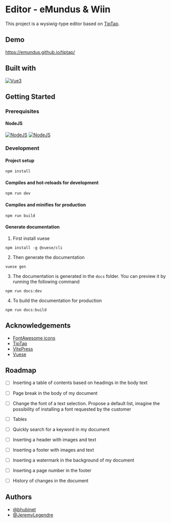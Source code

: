 
# Editor - eMundus & Wiin

This project is a wysiwig-type editor based on [TipTap](https://tiptap.dev/).

## Demo
https://emundus.github.io/tiptap/


## Built with

[![Vue3](https://img.shields.io/badge/Vue.js-35495E?style=for-the-badge&logo=vuedotjs&logoColor=4FC08D)](https://vuejs.org/)

## Getting Started
### Prerequisites
#### NodeJS
[![NodeJS](https://img.shields.io/badge/min-16.x-orange)](https://nodejs.org/)
[![NodeJS](https://img.shields.io/badge/recommended-18.x-green)](https://nodejs.org/)

### Development
#### Project setup
```
npm install
```

#### Compiles and hot-reloads for development
```
npm run dev
```

#### Compiles and minifies for production
```
npm run build
```

#### Generate documentation
1. First install vuese
```
npm install -g @vuese/cli
```
2. Then generate the documentation
```
vuese gen
```
3. The documentation is generated in the `docs` folder. You can preview it by running the following command
```
npm run docs:dev
```
4. To build the documentation for production
```
npm run docs:build
```


## Acknowledgements

- [FontAwesome icons](https://fontawesome.com/icons)
- [TipTap](https://tiptap.dev/)
- [VitePress](https://vitepress.dev/)
- [Vuese](https://vuese.github.io/website/cli/#writing-documentation-for-your-component)


## Roadmap

- [ ] Inserting a table of contents based on headings in the body text
- [ ] Page break in the body of my document
- [ ] Change the font of a text selection. Propose a default list, imagine the possibility of installing a font requested by the customer
- [ ] Tables
- [ ] Quickly search for a keyword in my document
- [ ] Inserting a header with images and text
- [ ] Inserting a footer with images and text
- [ ] Inserting a watermark in the background of my document
- [ ] Inserting a page number in the footer
- [ ] History of changes in the document


## Authors

- [@bhubinet](https://github.com/bhubinet)
- [@JeremyLegendre](https://github.com/JeremyLegendre)

